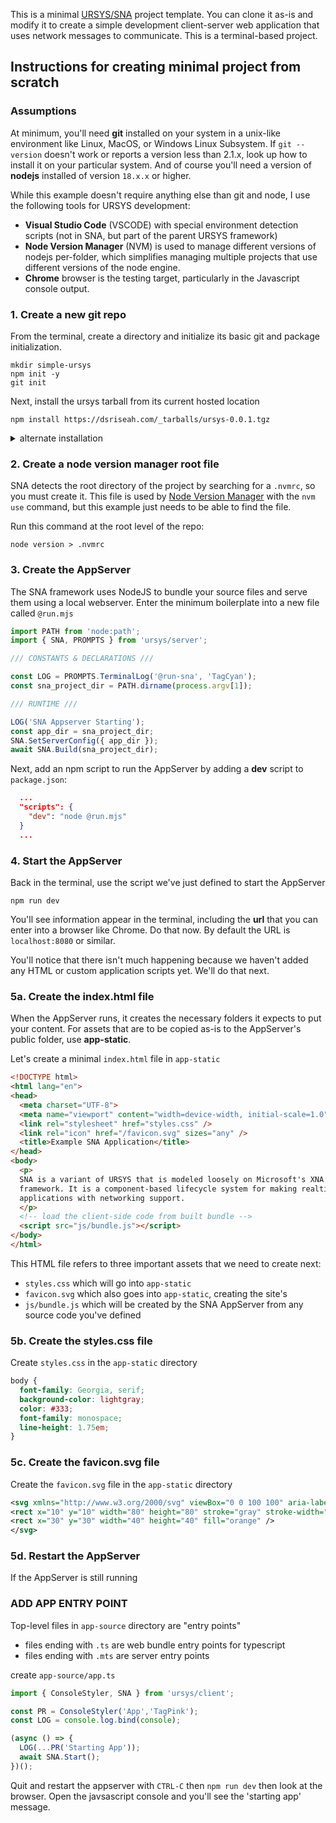 This is a minimal [URSYS/SNA](https://github.com/dsriseah/ursys/wiki/Overview-of-SNA) project template. You can clone it as-is and modify it to create a simple development client-server web application that uses network messages to communicate. This is a terminal-based project.

## Instructions for creating minimal project from scratch

### Assumptions

At minimum, you'll need **git** installed on your system in a unix-like environment like Linux, MacOS, or Windows Linux Subsystem. If `git --version` doesn't work or reports a version less than 2.1.x, look up how to install it on your particular system. And of course you'll need a version of **nodejs** installed of version `18.x.x` or higher.

While this example doesn't require anything else than git and node, I use the following tools for URSYS development:
- **Visual Studio Code** (VSCODE) with special environment detection scripts (not in SNA, but part of the parent URSYS framework)
- **Node Version Manager** (NVM) is used to manage different versions of nodejs per-folder, which simplifies managing multiple projects that use different versions of the node engine.
- **Chrome** browser is the testing target, particularly in the Javascript console output.

### 1. Create a new git repo
From the terminal, create a directory and initialize its basic git and package initialization.
```
mkdir simple-ursys
npm init -y
git init
```
Next, install the ursys tarball from its current hosted location
```
npm install https://dsriseah.com/_tarballs/ursys-0.0.1.tgz
```

<details>
<summary>alternate installation</summary>
Alternatively, you could download the tarball someewhere and do a file-based installed:
```
npm install file:./path/to/downloaded/ursys-0.0.1.tgz
```

If you want to have source access to the full codebase, create your folder in the root of the [ursys repo](https://github.com/dsriseah/ursys) and name the folder `app-myapp`. The `app-` prefix will be gitignored.
</details>


### 2. Create a node version manager root file
SNA detects the root directory of the project by searching for a `.nvmrc`, so you must create it. This file is used by [Node Version Manager](https://github.com/nvm-sh/nvm) with the `nvm use` command, but this example just needs to be able to find the file.

Run this command at the root level of the repo:
```
node version > .nvmrc
```

### 3. Create the AppServer

The SNA framework uses NodeJS to bundle your source files and serve them using a local webserver. Enter the minimum boilerplate into a new file called `@run.mjs`

```js
import PATH from 'node:path';
import { SNA, PROMPTS } from 'ursys/server';

/// CONSTANTS & DECLARATIONS ///

const LOG = PROMPTS.TerminalLog('@run-sna', 'TagCyan');
const sna_project_dir = PATH.dirname(process.argv[1]);

/// RUNTIME ///

LOG('SNA Appserver Starting');
const app_dir = sna_project_dir;
SNA.SetServerConfig({ app_dir });
await SNA.Build(sna_project_dir);
```

Next, add an npm script to run the AppServer by adding a **dev** script to `package.json`:
```json
  ...
  "scripts": {
    "dev": "node @run.mjs"
  }
  ...
```

### 4. Start the AppServer
Back in the terminal, use the script we've just defined to start the AppServer
```
npm run dev 
```
You'll see information appear in the terminal, including the **url** that you can
enter into a browser like Chrome. Do that now. By default the URL is `localhost:8080` or similar.

You'll notice that there isn't much happening because we haven't added any HTML or custom application scripts yet. We'll do that next.


### 5a. Create the index.html file

When the AppServer runs, it creates the necessary folders it expects to put your content. For assets that are to be copied as-is to the AppServer's public folder, use **app-static**.

Let's create a minimal `index.html` file in `app-static`
```html
<!DOCTYPE html>
<html lang="en">
<head>
  <meta charset="UTF-8">
  <meta name="viewport" content="width=device-width, initial-scale=1.0">
  <link rel="stylesheet" href="styles.css" />
  <link rel="icon" href="/favicon.svg" sizes="any" />
  <title>Example SNA Application</title>
</head>
<body>
  <p>
  SNA is a variant of URSYS that is modeled loosely on Microsoft's XNA
  framework. It is a component-based lifecycle system for making realtime web
  applications with networking support.
  </p>
  <!-- load the client-side code from built bundle -->
  <script src="js/bundle.js"></script>
</body>
</html>
```

This HTML file refers to three important assets that we need to create next:
- `styles.css` which will go into `app-static` 
- `favicon.svg` which also goes into `app-static`, creating the site's 
- `js/bundle.js` which will be created by the SNA AppServer from any source code you've defined

### 5b. Create the styles.css file
Create `styles.css` in the `app-static` directory
```css
body {
  font-family: Georgia, serif;
  background-color: lightgray;
  color: #333;
  font-family: monospace;
  line-height: 1.75em;
}
```

### 5c. Create the favicon.svg file
Create the `favicon.svg` file in the `app-static` directory
```svg
<svg xmlns="http://www.w3.org/2000/svg" viewBox="0 0 100 100" aria-label="URSYS Logo">
<rect x="10" y="10" width="80" height="80" stroke="gray" stroke-width="20" fill="none" />
<rect x="30" y="30" width="40" height="40" fill="orange" />
</svg>
```

### 5d. Restart the AppServer

If the AppServer is still running 

### ADD APP ENTRY POINT

Top-level files in `app-source` directory are "entry points"
- files ending with `.ts` are web bundle entry points for typescript
- files ending with `.mts` are server entry points

create `app-source/app.ts` 
```ts
import { ConsoleStyler, SNA } from 'ursys/client';

const PR = ConsoleStyler('App','TagPink');
const LOG = console.log.bind(console);

(async () => {
  LOG(...PR('Starting App'));
  await SNA.Start();
})();
```
Quit and restart the appserver with `CTRL-C` then `npm run dev` then look at the browser.
Open the javsascript console and you'll see the 'starting app' message.
